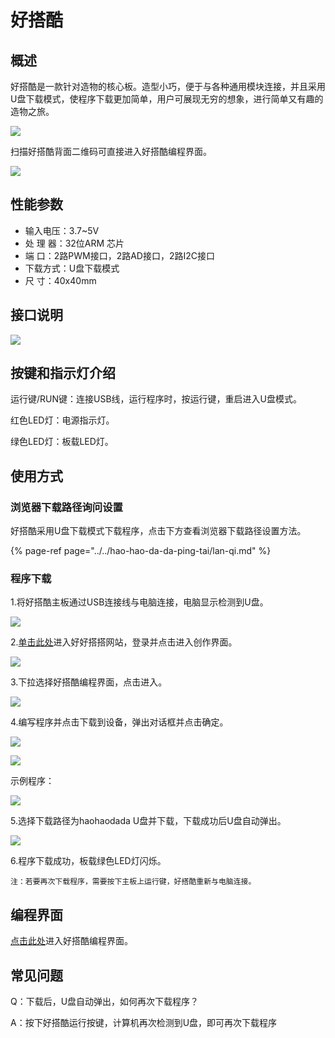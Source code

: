 # 好搭酷

## 概述

好搭酷是一款针对造物的核心板。造型小巧，便于与各种通用模块连接，并且采用U盘下载模式，使程序下载更加简单，用户可展现无穷的想象，进行简单又有趣的造物之旅。

![](../.gitbook/assets/core-1.png)

扫描好搭酷背面二维码可直接进入好搭酷编程界面。

![](../.gitbook/assets/core-7.png)

## 性能参数

* 输入电压：3.7~5V
* 处 理 器：32位ARM 芯片
* 端    口：2路PWM接口，2路AD接口，2路I2C接口
* 下载方式：U盘下载模式
* 尺    寸：40x40mm

## 接口说明

![](../.gitbook/assets/core-2.png)

## 按键和指示灯介绍

运行键/RUN键：连接USB线，运行程序时，按运行键，重启进入U盘模式。

红色LED灯：电源指示灯。

绿色LED灯：板载LED灯。

## 使用方式

### 浏览器下载路径询问设置

好搭酷采用U盘下载模式下载程序，点击下方查看浏览器下载路径设置方法。

{% page-ref page="../../hao-hao-da-da-ping-tai/lan-qi.md" %}

### 程序下载

1.将好搭酷主板通过USB连接线与电脑连接，电脑显示检测到U盘。

![](../.gitbook/assets/nduino-wulink-1.png)

2.[单击此处](http://www.haohaodada.com)进入好好搭搭网站，登录并点击进入创作界面。

![](../.gitbook/assets/haodabit-4.png)

3.下拉选择好搭酷编程界面，点击进入。

![](../.gitbook/assets/core-3.png)

4.编写程序并点击下载到设备，弹出对话框并点击确定。

![](../.gitbook/assets/core-4.png)

![](../.gitbook/assets/core-5.png)

示例程序：

![](../.gitbook/assets/core-6.png)

5.选择下载路径为haohaodada U盘并下载，下载成功后U盘自动弹出。

![](../.gitbook/assets/huizhang-8.png)

6.程序下载成功，板载绿色LED灯闪烁。

```text
注：若要再次下载程序，需要按下主板上运行键，好搭酷重新与电脑连接。
```

## 编程界面

[点击此处](http://www.haohaodada.com/Core/)进入好搭酷编程界面。

## 常见问题

Q：下载后，U盘自动弹出，如何再次下载程序？

A：按下好搭酷运行按键，计算机再次检测到U盘，即可再次下载程序

